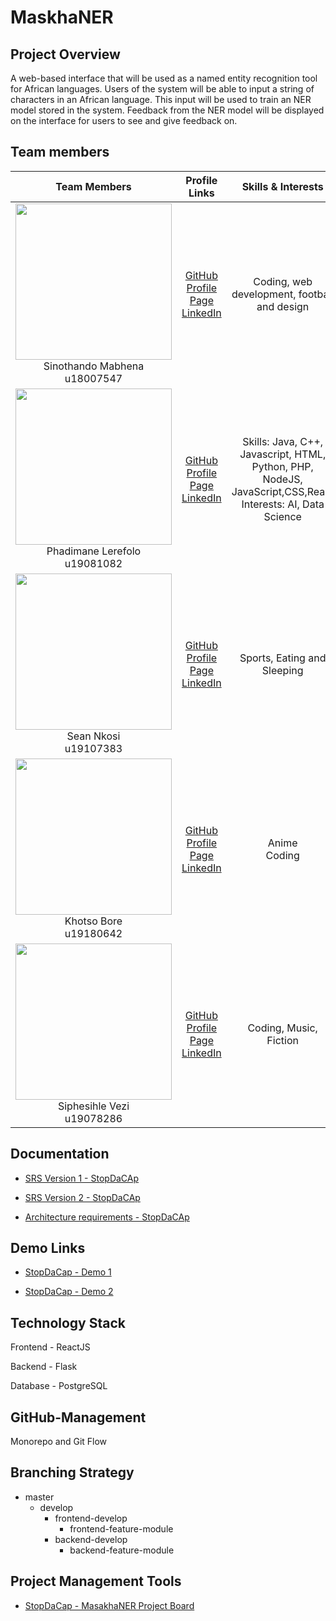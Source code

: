 # MaskhaNER

## Project Overview

A web-based interface that will be used as a named entity recognition tool for African languages. Users of the system will be able to input a string of characters in an African language. This input will be used to train an NER model stored in the system. Feedback from the NER model will be displayed on the interface for users to see and give feedback on.

## Team members

|                                **Team Members**                                |                                                                                  **Profile Links**                                                                                  |                         **Skills & Interests**                         |
| :----------------------------------------------------------------------------: | :----------------------------------------------------------------------------------------------------------------------------------------------------------------------------: | :---------------------------------------------------------------------: |
|  <img src="https://avatars.githubusercontent.com/u/53974039?v=4" width="250" height="250"> <br/> Sinothando Mabhena <br/> u18007547 | [GitHub](https://github.com/sinothandomabhena) <br/> [Profile Page](https://sinothandomabhena.github.io/) <br/> [LinkedIn](https://www.linkedin.com/in/sinothando-mabhena-2ab5301a9/) <br/> | Coding, web development, football and design  |
| <img src="https://avatars.githubusercontent.com/u/82508284?v=4" width="250" height="250"> <br/> Phadimane Lerefolo <br/> u19081082 | [GitHub](https://github.com/u19081082) <br/> [Profile Page]() <br/> [LinkedIn](https://www.linkedin.com/in/phadimane-lerefolo-9388ab1a9/) <br/>     |  Skills: Java, C++, Javascript, HTML, Python, PHP, NodeJS, JavaScript,CSS,React               Interests: AI, Data Science|
| <img src= "https://avatars.githubusercontent.com/u/73448777?s=400&u=73eedb33e1de74cf7d3912db93c0c909907a3257&v=4" width="250" height="250"> <br/> Sean Nkosi <br/> u19107383 <br/>  | [GitHub](https://github.com/siphoxnkosi) <br/> [Profile Page](https://siphoxnkosi.github.io/) <br/> [LinkedIn](https://www.linkedin.com/in/sean-nkosi-47b7901ba/) <br/>      |        Sports, Eating and Sleeping         |
| <img src="https://avatars.githubusercontent.com/u/82458587?v=4" width="250" height="250"> <br/> Khotso Bore <br/> u19180642     | [GitHub](https://github.com/Khotso-Bore) <br/> [Profile Page]() <br/> [LinkedIn](https://www.linkedin.com/in/khotso-bore-42487620b/) <br/>        |   Anime<br/> Coding<br/>    |
| <img src="https://avatars.githubusercontent.com/u/73443014?v=4" width="250" height="250"> <br/> Siphesihle Vezi<br/> u19078286   | [GitHub](https://github.com/Siphesihle05) <br/> [Profile Page]() <br/> [LinkedIn](https://www.linkedin.com/in/siphesihle-vezi-471103210/) <br/> |  Coding, Music, Fiction  |


## Documentation

- [SRS Version 1 - StopDaCAp](https://drive.google.com/file/d/1W7VcD3aDbkesO6wtPLqwU1DE3OHYBJ_k/view?usp=sharing)

- [SRS Version 2 - StopDaCAp](https://drive.google.com/file/d/1W7VcD3aDbkesO6wtPLqwU1DE3OHYBJ_k/view?usp=sharing)

- [Architecture requirements - StopDaCAp](https://docs.google.com/document/d/18KUGhHu3Fjvr40h5DXKYnaO1FYh1Oi7Qg8m_osAix9U/edit?usp=sharing)



## Demo Links
- [StopDaCap - Demo 1](https://drive.google.com/file/d/1nY6zOI-pzEs0-Fn2sCIAineUekJEAGyV/view?usp=sharing)

- [StopDaCap - Demo 2](https://drive.google.com/file/d/13PeCR4WkB-gCx_1qIbWK8FsenK6Cz9Ot/view?usp=sharing)

## Technology Stack
<p>Frontend - ReactJS</p>
<p>Backend - Flask</p>
<p>Database - PostgreSQL</p>

## GitHub-Management

<p>Monorepo and Git Flow</p>

## Branching Strategy

- master
  - develop
    - frontend-develop
      - frontend-feature-module
    - backend-develop
      - backend-feature-module

## Project Management Tools

- [StopDaCap - MasakhaNER Project Board](https://github.com/COS301-SE-2021/MasakhaNER/projects/1)
